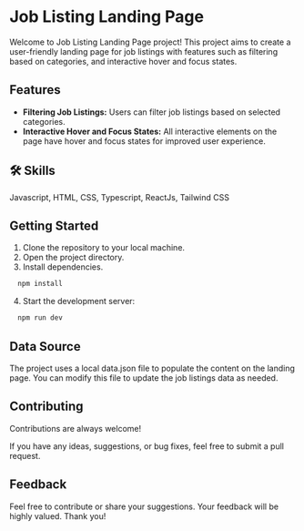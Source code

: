 
# Job Listing Landing Page

Welcome to Job Listing Landing Page project! This project aims to create a user-friendly landing page for job listings with features such as filtering based on categories, and interactive hover and focus states.


## Features

- <b>Filtering Job Listings:</b> Users can filter job listings based on selected categories.
- <b>Interactive Hover and Focus States:</b> All interactive elements on the page have hover and focus states for improved user experience.
## 🛠 Skills
Javascript, HTML, CSS, Typescript, ReactJs, Tailwind CSS


## Getting Started
1. Clone the repository to your local machine.
2. Open the project directory.
3. Install dependencies.
```bash
  npm install
```
4. Start the development server:
```bash
  npm run dev
```
## Data Source
The project uses a local data.json file to populate the content on the landing page. You can modify this file to update the job listings data as needed.

## Contributing

Contributions are always welcome!

If you have any ideas, suggestions, or bug fixes, feel free to submit a pull request.


## Feedback

Feel free to contribute or share your suggestions. Your feedback will be highly valued. Thank you!

